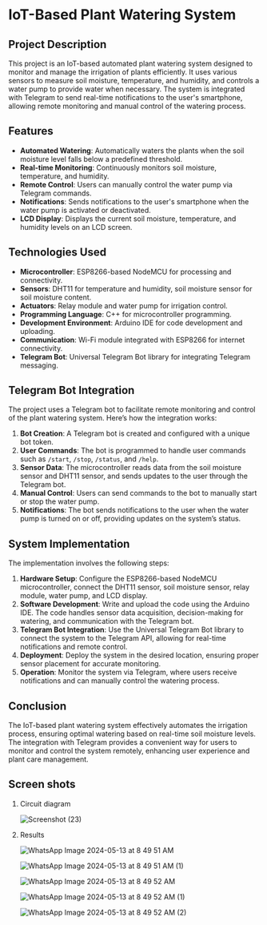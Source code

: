 # IoT-Based Plant Watering System

## Project Description

This project is an IoT-based automated plant watering system designed to monitor and manage the irrigation of plants efficiently. It uses various sensors to measure soil moisture, temperature, and humidity, and controls a water pump to provide water when necessary. The system is integrated with Telegram to send real-time notifications to the user's smartphone, allowing remote monitoring and manual control of the watering process.

## Features

- **Automated Watering**: Automatically waters the plants when the soil moisture level falls below a predefined threshold.
- **Real-time Monitoring**: Continuously monitors soil moisture, temperature, and humidity.
- **Remote Control**: Users can manually control the water pump via Telegram commands.
- **Notifications**: Sends notifications to the user's smartphone when the water pump is activated or deactivated.
- **LCD Display**: Displays the current soil moisture, temperature, and humidity levels on an LCD screen.

## Technologies Used

- **Microcontroller**: ESP8266-based NodeMCU for processing and connectivity.
- **Sensors**: DHT11 for temperature and humidity, soil moisture sensor for soil moisture content.
- **Actuators**: Relay module and water pump for irrigation control.
- **Programming Language**: C++ for microcontroller programming.
- **Development Environment**: Arduino IDE for code development and uploading.
- **Communication**: Wi-Fi module integrated with ESP8266 for internet connectivity.
- **Telegram Bot**: Universal Telegram Bot library for integrating Telegram messaging.

## Telegram Bot Integration

The project uses a Telegram bot to facilitate remote monitoring and control of the plant watering system. Here’s how the integration works:

1. **Bot Creation**: A Telegram bot is created and configured with a unique bot token.
2. **User Commands**: The bot is programmed to handle user commands such as `/start`, `/stop`, `/status`, and `/help`.
3. **Sensor Data**: The microcontroller reads data from the soil moisture sensor and DHT11 sensor, and sends updates to the user through the Telegram bot.
4. **Manual Control**: Users can send commands to the bot to manually start or stop the water pump.
5. **Notifications**: The bot sends notifications to the user when the water pump is turned on or off, providing updates on the system’s status.

## System Implementation

The implementation involves the following steps:

1. **Hardware Setup**: Configure the ESP8266-based NodeMCU microcontroller, connect the DHT11 sensor, soil moisture sensor, relay module, water pump, and LCD display.
2. **Software Development**: Write and upload the code using the Arduino IDE. The code handles sensor data acquisition, decision-making for watering, and communication with the Telegram bot.
3. **Telegram Bot Integration**: Use the Universal Telegram Bot library to connect the system to the Telegram API, allowing for real-time notifications and remote control.
4. **Deployment**: Deploy the system in the desired location, ensuring proper sensor placement for accurate monitoring.
5. **Operation**: Monitor the system via Telegram, where users receive notifications and can manually control the watering process.

## Conclusion

The IoT-based plant watering system effectively automates the irrigation process, ensuring optimal watering based on real-time soil moisture levels. The integration with Telegram provides a convenient way for users to monitor and control the system remotely, enhancing user experience and plant care management.

## Screen shots
1. Circuit diagram

     ![Screenshot (23)](https://github.com/Yashwanth023/IOT-Based-Plant-watering-system/assets/143989092/47d51945-323b-48dd-b067-0271ddc87959)

2. Results

   ![WhatsApp Image 2024-05-13 at 8 49 51 AM](https://github.com/Yashwanth023/IOT-Based-Plant-watering-system/assets/143989092/5dd3ca41-dad6-4f9e-81c5-0af9ec632d15)

   ![WhatsApp Image 2024-05-13 at 8 49 51 AM (1)](https://github.com/Yashwanth023/IOT-Based-Plant-watering-system/assets/143989092/f06d4277-ad20-46cd-ac76-cdb0a651119c)

   ![WhatsApp Image 2024-05-13 at 8 49 52 AM](https://github.com/Yashwanth023/IOT-Based-Plant-watering-system/assets/143989092/486103d8-f8f5-433b-b401-fdd037f8e7e7)

   ![WhatsApp Image 2024-05-13 at 8 49 52 AM (1)](https://github.com/Yashwanth023/IOT-Based-Plant-watering-system/assets/143989092/51d6987a-a88d-4d34-9e99-6a2e38ccd3b8)

   ![WhatsApp Image 2024-05-13 at 8 49 52 AM (2)](https://github.com/Yashwanth023/IOT-Based-Plant-watering-system/assets/143989092/e84b2ab4-7683-411d-b58b-a5d9609bdef3)
